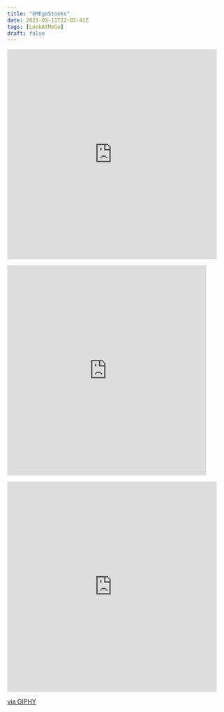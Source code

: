 ```yaml
---
title: "GMEgoStonks"
date: 2021-03-11T22:03:41Z
tags: [LookAtMeGo]
draft: false
---
```


<iframe src="https://giphy.com/embed/JWlN4DbzSHEC3gUuBN" width="480" height="480" frameBorder="0" class="giphy-embed" allowFullScreen></iframe><p><a href="https://giphy.com/gifs/JWlN4DbzSHEC3gUuBN"></a></p>

<iframe src="https://giphy.com/embed/DnMMGxEvniha7CvASq" width="456" height="480" frameBorder="0" class="giphy-embed" allowFullScreen></iframe><p><a href="https://giphy.com/gifs/GetPartiful-to-the-moon-gme-stock-DnMMGxEvniha7CvASq"></a></p>

<iframe src="https://giphy.com/embed/QubjOLVGV6Uqw6WqiO" width="480" height="480" frameBorder="0" class="giphy-embed" allowFullScreen></iframe><p><a href="https://giphy.com/gifs/al-nowair-chicken-fried-strips-QubjOLVGV6Uqw6WqiO">via GIPHY</a></p>